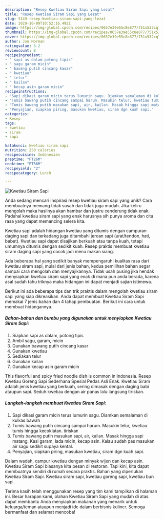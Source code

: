 ```yaml
---
description: "Resep Kwetiau Siram Sapi yang Lezat"
title: "Resep Kwetiau Siram Sapi yang Lezat"
slug: 5149-resep-kwetiau-siram-sapi-yang-lezat
date: 2020-10-09T10:52:16.492Z
image: https://img-global.cpcdn.com/recipes/0657e39e55c8e877/751x532cq70/kwetiau-siram-sapi-foto-resep-utama.jpg
thumbnail: https://img-global.cpcdn.com/recipes/0657e39e55c8e877/751x532cq70/kwetiau-siram-sapi-foto-resep-utama.jpg
cover: https://img-global.cpcdn.com/recipes/0657e39e55c8e877/751x532cq70/kwetiau-siram-sapi-foto-resep-utama.jpg
author: Jon Norman
ratingvalue: 3.2
reviewcount: 8
recipeingredient:
- " sapi as dalam potong tipis"
- " sagu garam micin"
- " bawang putih cincang kasar"
- " kwetiau"
- " telur"
- " kailan"
- " kecap asin garam micin"
recipeinstructions:
- "Sapi dikasi garam micin terus lumurin sagu. Diamkan semalaman di kulkas bawah"
- "Tumis bawang putih cincang sampai harum. Masukin telur, kwetiau tumis hingga kecoklatan. tiriskan"
- "Tumis bawang putih masukan sapi, air, kailan. Masak hingga sapi matang. Kasi garam, lada micin, kecap asin. Kalau sudah pas masukan air sagu sedikit supaya kental."
- "Penyajian, siapkan piring, masukan kwetiau, siram dgn kuah sapi."
categories:
- Resep
tags:
- kwetiau
- siram
- sapi

katakunci: kwetiau siram sapi 
nutrition: 250 calories
recipecuisine: Indonesian
preptime: "PT26M"
cooktime: "PT36M"
recipeyield: "2"
recipecategory: Lunch

---
```



![Kwetiau Siram Sapi](https://img-global.cpcdn.com/recipes/0657e39e55c8e877/751x532cq70/kwetiau-siram-sapi-foto-resep-utama.jpg)

Anda sedang mencari inspirasi resep kwetiau siram sapi yang unik? Cara membuatnya memang tidak susah dan tidak juga mudah. Jika keliru mengolah maka hasilnya akan hambar dan justru cenderung tidak enak. Padahal kwetiau siram sapi yang enak harusnya sih punya aroma dan cita rasa yang dapat memancing selera kita.

Kwetiau sapi adalah hidangan kwetiau yang ditumis dengan campuran daging sapi dan terkadang juga ditambahi jeroan sapi (urat/tendon, hati, babat). Kwetiau sapi dapat disajikan berkuah atau tanpa kuah, tetapi umumnya ditumis dengan sedikit kuah. Resep praktis membuat kwetiau siram daging sapi yang cocok jadi menu makan siang.

Ada beberapa hal yang sedikit banyak mempengaruhi kualitas rasa dari kwetiau siram sapi, mulai dari jenis bahan, kedua pemilihan bahan segar sampai cara mengolah dan menyajikannya. Tidak usah pusing jika hendak menyiapkan kwetiau siram sapi yang enak di mana pun anda berada, karena asal sudah tahu triknya maka hidangan ini dapat menjadi sajian istimewa.


Berikut ini ada beberapa tips dan trik praktis dalam mengolah kwetiau siram sapi yang siap dikreasikan. Anda dapat membuat Kwetiau Siram Sapi memakai 7 jenis bahan dan 4 tahap pembuatan. Berikut ini cara untuk membuat hidangannya.

<!--inarticleads1-->

##### Bahan-bahan dan bumbu yang digunakan untuk menyiapkan Kwetiau Siram Sapi:

1. Siapkan  sapi as dalam, potong tipis
1. Ambil  sagu, garam, micin
1. Gunakan  bawang putih cincang kasar
1. Gunakan  kwetiau
1. Sediakan  telur
1. Gunakan  kailan
1. Gunakan  kecap asin garam micin


This flavorful and spicy fried noodle dish is common in Indonesia. Resep Kwetiau Goreng Sapi Sederhana Spesial Pedas Asli Enak. Kwetiau Siram adalah jenis kwetiau yang berkuah, sering dimasak dengan daging babi ataupun sapi. Seduh kwetiau dengan air panas lalu langsung tiriskan. 

<!--inarticleads2-->

##### Langkah-langkah membuat Kwetiau Siram Sapi:

1. Sapi dikasi garam micin terus lumurin sagu. Diamkan semalaman di kulkas bawah
1. Tumis bawang putih cincang sampai harum. Masukin telur, kwetiau tumis hingga kecoklatan. tiriskan
1. Tumis bawang putih masukan sapi, air, kailan. Masak hingga sapi matang. Kasi garam, lada micin, kecap asin. Kalau sudah pas masukan air sagu sedikit supaya kental.
1. Penyajian, siapkan piring, masukan kwetiau, siram dgn kuah sapi.


Dalam wadah, campur kwetiau dengan minyak wijen dan kecap asin. Kwetiau Siram Sapi biasanya kita pesan di restoran. Tapi kini, kita dapat membuatnya sendiri di rumah secara praktis. Bahan yang diperlukan  Kwetiau Siram Sapi. Kwetiau siram sapi, kwetiau goreng sapi, kwetiau bun sapi. 

Terima kasih telah menggunakan resep yang tim kami tampilkan di halaman ini. Besar harapan kami, olahan Kwetiau Siram Sapi yang mudah di atas dapat membantu Anda menyiapkan makanan yang menarik untuk keluarga/teman ataupun menjadi ide dalam berbisnis kuliner. Semoga bermanfaat dan selamat mencoba!
